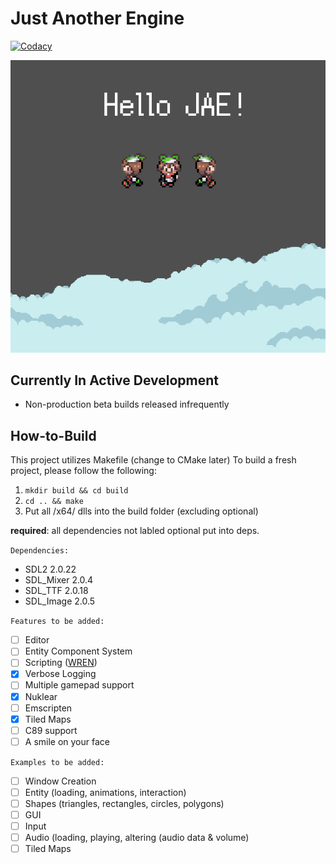 
# Just Another Engine

[![Codacy](https://app.codacy.com/project/badge/Grade/67346cc33a5e479495c5f9d87cd29cde)](https://www.codacy.com/gh/inohime/JAE/dashboard?utm_source=github.com&amp;utm_medium=referral&amp;utm_content=inohime/JAE&amp;utm_campaign=Badge_Grade)

![Example Image](example/assets/JAE_Test_Image.png)

## Currently In Active Development
  - Non-production beta builds released infrequently

## How-to-Build
  This project utilizes Makefile (change to CMake later)
  To build a fresh project, please follow the following:
  1. `mkdir build && cd build`
  2. `cd .. && make`
  3. Put all /x64/ dlls into the build folder (excluding optional)
  
  **required**: all dependencies not labled optional put into deps.
  

`Dependencies:`
  - SDL2 2.0.22 
  - SDL_Mixer 2.0.4
  - SDL_TTF 2.0.18
  - SDL_Image 2.0.5

`Features to be added:`
  - [ ] Editor
  - [ ] Entity Component System
  - [ ] Scripting ([WREN](https://www.wren.io))
  - [X] Verbose Logging
  - [ ] Multiple gamepad support
  - [X] Nuklear
  - [ ] Emscripten
  - [X] Tiled Maps
  - [ ] C89 support
  - [ ] A smile on your face

`Examples to be added:`
  - [ ] Window Creation
  - [ ] Entity (loading, animations, interaction)
  - [ ] Shapes (triangles, rectangles, circles, polygons)
  - [ ] GUI 
  - [ ] Input 
  - [ ] Audio (loading, playing, altering (audio data & volume) 
  - [ ] Tiled Maps
